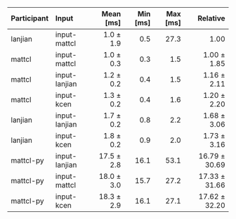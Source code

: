 | Participant | Input | Mean [ms] | Min [ms] | Max [ms] | Relative |
|:---|:---|---:|---:|---:|---:|
| lanjian | input-mattcl | 1.0 ± 1.9 | 0.5 | 27.3 | 1.00 |
| mattcl | input-mattcl | 1.0 ± 0.3 | 0.3 | 1.5 | 1.00 ± 1.85 |
| mattcl | input-lanjian | 1.2 ± 0.2 | 0.4 | 1.5 | 1.16 ± 2.11 |
| mattcl | input-kcen | 1.3 ± 0.2 | 0.4 | 1.6 | 1.20 ± 2.20 |
| lanjian | input-lanjian | 1.7 ± 0.2 | 0.8 | 2.2 | 1.68 ± 3.06 |
| lanjian | input-kcen | 1.8 ± 0.2 | 0.9 | 2.0 | 1.73 ± 3.16 |
| mattcl-py | input-lanjian | 17.5 ± 2.8 | 16.1 | 53.1 | 16.79 ± 30.69 |
| mattcl-py | input-mattcl | 18.0 ± 3.0 | 15.7 | 27.2 | 17.33 ± 31.66 |
| mattcl-py | input-kcen | 18.3 ± 2.9 | 16.1 | 27.1 | 17.62 ± 32.20 |
